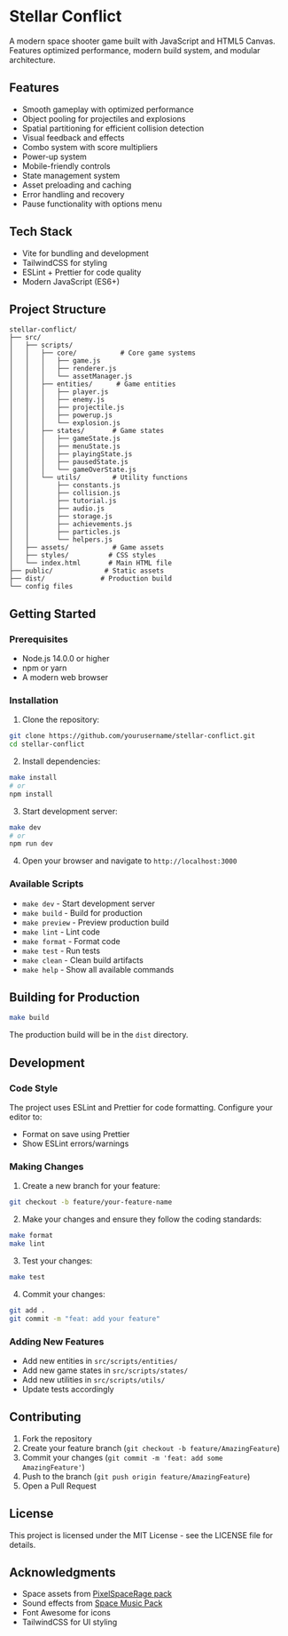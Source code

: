 # Stellar Conflict

A modern space shooter game built with JavaScript and HTML5 Canvas. Features optimized performance, modern build system, and modular architecture.

## Features

- Smooth gameplay with optimized performance
- Object pooling for projectiles and explosions
- Spatial partitioning for efficient collision detection
- Visual feedback and effects
- Combo system with score multipliers
- Power-up system
- Mobile-friendly controls
- State management system
- Asset preloading and caching
- Error handling and recovery
- Pause functionality with options menu

## Tech Stack

- Vite for bundling and development
- TailwindCSS for styling
- ESLint + Prettier for code quality
- Modern JavaScript (ES6+)

## Project Structure

```
stellar-conflict/
├── src/
│   ├── scripts/
│   │   ├── core/           # Core game systems
│   │   │   ├── game.js
│   │   │   ├── renderer.js
│   │   │   └── assetManager.js
│   │   ├── entities/      # Game entities
│   │   │   ├── player.js
│   │   │   ├── enemy.js
│   │   │   ├── projectile.js
│   │   │   ├── powerup.js
│   │   │   └── explosion.js
│   │   ├── states/       # Game states
│   │   │   ├── gameState.js
│   │   │   ├── menuState.js
│   │   │   ├── playingState.js
│   │   │   ├── pausedState.js
│   │   │   └── gameOverState.js
│   │   └── utils/        # Utility functions
│   │       ├── constants.js
│   │       ├── collision.js
│   │       ├── tutorial.js
│   │       ├── audio.js
│   │       ├── storage.js
│   │       ├── achievements.js
│   │       ├── particles.js
│   │       └── helpers.js
│   ├── assets/           # Game assets
│   ├── styles/          # CSS styles
│   └── index.html       # Main HTML file
├── public/             # Static assets
├── dist/              # Production build
└── config files
```

## Getting Started

### Prerequisites

- Node.js 14.0.0 or higher
- npm or yarn
- A modern web browser

### Installation

1. Clone the repository:
```bash
git clone https://github.com/yourusername/stellar-conflict.git
cd stellar-conflict
```

2. Install dependencies:
```bash
make install
# or
npm install
```

3. Start development server:
```bash
make dev
# or
npm run dev
```

4. Open your browser and navigate to `http://localhost:3000`

### Available Scripts

- `make dev` - Start development server
- `make build` - Build for production
- `make preview` - Preview production build
- `make lint` - Lint code
- `make format` - Format code
- `make test` - Run tests
- `make clean` - Clean build artifacts
- `make help` - Show all available commands

## Building for Production

```bash
make build
```

The production build will be in the `dist` directory.

## Development

### Code Style

The project uses ESLint and Prettier for code formatting. Configure your editor to:
- Format on save using Prettier
- Show ESLint errors/warnings

### Making Changes

1. Create a new branch for your feature:
```bash
git checkout -b feature/your-feature-name
```

2. Make your changes and ensure they follow the coding standards:
```bash
make format
make lint
```

3. Test your changes:
```bash
make test
```

4. Commit your changes:
```bash
git add .
git commit -m "feat: add your feature"
```

### Adding New Features

- Add new entities in `src/scripts/entities/`
- Add new game states in `src/scripts/states/`
- Add new utilities in `src/scripts/utils/`
- Update tests accordingly

## Contributing

1. Fork the repository
2. Create your feature branch (`git checkout -b feature/AmazingFeature`)
3. Commit your changes (`git commit -m 'feat: add some AmazingFeature'`)
4. Push to the branch (`git push origin feature/AmazingFeature`)
5. Open a Pull Request

## License

This project is licensed under the MIT License - see the LICENSE file for details.

## Acknowledgments

- Space assets from [PixelSpaceRage pack](https://gamedeveloperstudio.itch.io/)
- Sound effects from [Space Music Pack](https://gamedeveloperstudio.itch.io/)
- Font Awesome for icons
- TailwindCSS for UI styling
